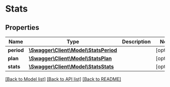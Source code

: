 # Stats

## Properties
Name | Type | Description | Notes
------------ | ------------- | ------------- | -------------
**period** | [**\Swagger\Client\Model\StatsPeriod**](StatsPeriod.md) |  | [optional] 
**plan** | [**\Swagger\Client\Model\StatsPlan**](StatsPlan.md) |  | [optional] 
**stats** | [**\Swagger\Client\Model\StatsStats**](StatsStats.md) |  | [optional] 

[[Back to Model list]](../README.md#documentation-for-models) [[Back to API list]](../README.md#documentation-for-api-endpoints) [[Back to README]](../README.md)

